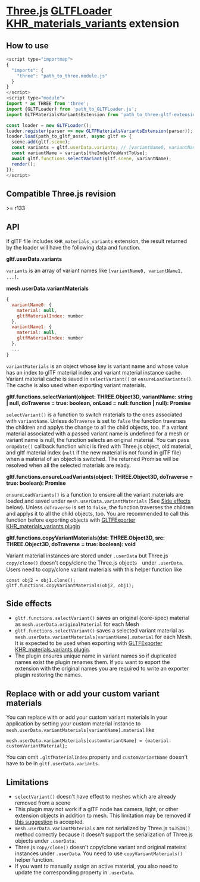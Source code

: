 # [Three.js](https://threejs.org) [GLTFLoader](https://threejs.org/docs/#examples/en/loaders/GLTFLoader) [KHR_materials_variants](https://github.com/KhronosGroup/glTF/tree/master/extensions/2.0/Khronos/KHR_materials_variants) extension

## How to use

```javascript
<script type="importmap">
{
  "imports": {
    "three": "path_to_three.module.js"
  }
}
</script>
<script type="module">
import * as THREE from 'three';
import {GLTFLoader} from 'path_to_GLTFLoader.js';
import GLTFMaterialsVariantsExtension from 'path_to_three-gltf-extensions/loaders/KHR_materials_variants/KHR_materials_variants.js';

const loader = new GLTFLoader();
loader.register(parser => new GLTFMaterialsVariantsExtension(parser));
loader.load(path_to_gltf_asset, async gltf => {
  scene.add(gltf.scene);
  const variants = gltf.userData.variants; // [variantName0, variantName1, ...]
  const variantName = variants[theIndexYouWantToUse];
  await gltf.functions.selectVariant(gltf.scene, variantName);
  render();
});
</script>
```

## Compatible Three.js revision

&gt;= r133

## API

If glTF file includes `KHR_materials_variants` extension, the result returned by the loader will have the following data and function.

**gltf.userData.variants**

`variants` is an array of variant names like `[variantName0, variantName1, ...]`.

**mesh.userData.variantMaterials**

```javascript
{
  variantName0: {
    material: null,
    gltfMaterialIndex: number
  },
  variantName1: {
    material: null,
    gltfMaterialIndex: number
  },
  ...
}
```

`variantMaterials` is an object whose key is variant name and whose value has an index to glTF material index and variant material instance cache.
Variant material cache is saved in `selectVariant()` or `ensureLoadVariants()`.
The cache is also used when exporting variant materials.

**gltf.functions.selectVariant(object: THREE.Object3D, variantName: string | null, doTraverse = true: boolean, onLoad = null: function | null): Promise**

`selectVariant()` is a function to switch materials to the ones associated with `variantName`.
Unless `doTraverse` is set to `false` the function traverses the children and applys the change to all the child objects, too.
If a variant material associated with a passed variant name is undefined for a mesh or variant name is null, the function selects an original material.
You can pass `onUpdate()` callback function whici is fired with Three.js object, old material, and gltf material index
(`null` if the new material is not found in glTF file) when a material of an object is switched.
The returned Promise will be resolved when all the selected materials are ready.

**gltf.functions.ensureLoadVariants(object: THREE.Object3D, doTraverse = true: boolean): Promise**

`ensureLoadVariants()` is a function to ensure all the variant materials are loaded and saved under `mesh.userData.variantMaterials` (See [Side effects](#Side-effects) below).
Unless `doTraverse` is set to `false`, the function traverses the children and applys it to all the child objects, too.
You are recommended to call this function before exporting objects with [GLTFExporter KHR_materials_variants plugin](../../exporters/KHR_materials_variants/#README.md)

**gltf.functions.copyVariantMaterials(dst: THREE.Object3D, src: THREE.Object3D, doTraverse = true: boolean): void**

Variant material instances are stored under `.userData` but Three.js `copy/clone()` doesn't copy/clone the Three.js objects　under `.userData`.
Users need to copy/clone variant materials with this helper function like

```
const obj2 = obj1.clone();
gltf.functions.copyVariantMaterials(obj2, obj1);
```

## Side effects

* `gltf.functions.selectVariant()` saves an original (core-spec) material as `mesh.userData.originalMaterial` for each Mesh
* `gltf.functions.selectVariant()` saves a selected variant material as `mesh.userData.variantMaterials[variantName].material` for each Mesh. It is expected to be used when exporting with [GLTFExporter KHR_materials_variants plugin](../../exporters/KHR_materials_variants/#README.md).
* The plugin ensures unique name in variant names so if duplicated names exist the plugin renames them. If you want to export the extension with the original names you are required to write an exporter plugin restoring the names.

## Replace with or add your custom variant materials

You can replace with or add your custom variant materials in your application by setting your custom material instance to `mesh.userData.variantMaterials[variantName].material` like

```
mesh.userData.variantMaterials[customVariantName] = {material: customVariantMaterial};
```

You can omit `.gltfMaterialIndex` property and `customVariantName` doesn't have to be in `gltf.userData.variants`.

## Limitations

* `selectVariant()` doesn't have effect to meshes which are already removed from a scene
* This plugin may not work if a glTF node has camera, light, or other extension objects in addition to mesh. This limitation may be removed if [this suggestion](https://github.com/mrdoob/three.js/pull/19359#issuecomment-774487100) is accepted.
* `mesh.userData.variantMaterials` are not serialized by Three.js `toJSON()` method correctly because it doesn't support the serialization of Three.js objects under `.userData`.
* Three.js `copy/clone()` doesn't copy/clone variant and original mateiral instances under `.userData`. You need to use `copyVariantMaterials()` helper function.
* If you want to manually assign an active material, you also need to update the corresponding property in `.userData`.
